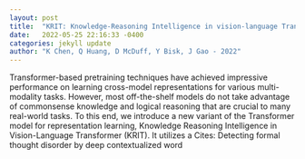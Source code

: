```yaml
---
layout: post
title:  "KRIT: Knowledge-Reasoning Intelligence in vision-language Transformer"
date:   2022-05-25 22:16:33 -0400
categories: jekyll update
author: "K Chen, Q Huang, D McDuff, Y Bisk, J Gao - 2022"
---
```

Transformer-based pretraining techniques have achieved impressive performance on learning cross-model representations for various multi-modality tasks. However, most off-the-shelf models do not take advantage of commonsense knowledge and logical reasoning that are crucial to many real-world tasks. To this end, we introduce a new variant of the Transformer model for representation learning, Knowledge Reasoning Intelligence in Vision-Language Transformer (KRIT). It utilizes a  Cites: Detecting formal thought disorder by deep contextualized word 